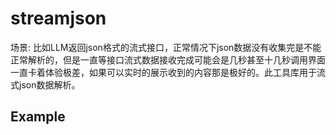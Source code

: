 # streamjson
场景: 比如LLM返回json格式的流式接口，正常情况下json数据没有收集完是不能正常解析的，但是一直等接口流式数据接收完成可能会是几秒甚至十几秒调用界面一直卡着体验极差，如果可以实时的展示收到的内容那是极好的。此工具库用于流式json数据解析。

## Example

```go


```
